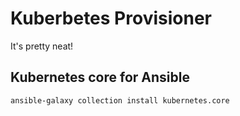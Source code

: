 # Kuberbetes Provisioner

It's pretty neat!

## Kubernetes core for Ansible

```
ansible-galaxy collection install kubernetes.core
```
